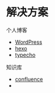 # 解决方案
个人博客
- [WordPress]()
- [hexo](https://hexo.io/zh-cn/)
- [typecho]()

知识库
- [confluence]()
- []()